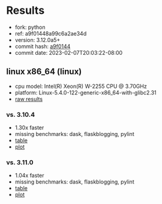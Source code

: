 # Results

- fork: python
- ref: a9f01448a99c6a2ae34d
- version: 3.12.0a5+
- commit hash: [a9f0144](https://github.com/python/cpython/commit/a9f0144)
- commit date: 2023-02-07T20:03:22-08:00

## linux x86_64 (linux)

- cpu model: Intel(R) Xeon(R) W-2255 CPU @ 3.70GHz
- platform: Linux-5.4.0-122-generic-x86_64-with-glibc2.31
- [raw results](bm-20230207-linux-x86_64-python-a9f01448a99c6a2ae34d-3.12.0a5%2B-a9f0144.json)

### vs. 3.10.4

- 1.30x faster
- missing benchmarks: dask, flaskblogging, pylint
- [table](bm-20230207-linux-x86_64-python-a9f01448a99c6a2ae34d-3.12.0a5%2B-a9f0144-vs-3.10.4.md)
- [plot](bm-20230207-linux-x86_64-python-a9f01448a99c6a2ae34d-3.12.0a5%2B-a9f0144-vs-3.10.4.png)

### vs. 3.11.0

- 1.04x faster
- missing benchmarks: dask, flaskblogging, pylint
- [table](bm-20230207-linux-x86_64-python-a9f01448a99c6a2ae34d-3.12.0a5%2B-a9f0144-vs-3.11.0.md)
- [plot](bm-20230207-linux-x86_64-python-a9f01448a99c6a2ae34d-3.12.0a5%2B-a9f0144-vs-3.11.0.png)

